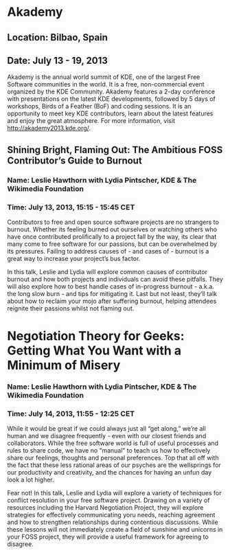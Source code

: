 # Akademy
## Location: Bilbao, Spain
## Date: July 13 - 19, 2013

Akademy is the annual world summit of KDE, one of the largest Free Software communities in the world. It is a free, non-commercial event organized by the KDE Community. Akademy features a 2-day conference with presentations on the latest KDE developments, followed by 5 days of workshops, Birds of a Feather (BoF) and coding sessions. It is an opportunity to meet key KDE contributors, learn about the latest features and enjoy the great atmosphere. For more information, visit <http://akademy2013.kde.org/>.

## Shining Bright, Flaming Out: The Ambitious FOSS Contributor’s Guide to Burnout
### Name: Leslie Hawthorn with Lydia Pintscher, KDE & The Wikimedia Foundation
### Time: July 13, 2013, 15:15 - 15:45 CET

Contributors to free and open source software projects are no strangers to burnout. Whether its feeling burned out ourselves or watching others who have once contributed prolifically to a project fall by the way, its clear that many come to free software for our passions, but can be overwhelmed by its pressures. Failing to address causes of - and cases of - burnout is a great way to increase your project’s bus factor.

In this talk, Leslie and Lydia will explore common causes of contributor burnout and how both projects and individuals can avoid these pitfalls. They will also explore how to best handle cases of in-progress burnout - a.k.a. the long slow burn - and tips for mitigating it. Last but not least, they’ll talk about how to reclaim your mojo after suffering burnout, helping attendees reignite their passions whilst not flaming out.


# Negotiation Theory for Geeks: Getting What You Want with a Minimum of Misery
### Name: Leslie Hawthorn with Lydia Pintscher, KDE & The Wikimedia Foundation
### Time: July 14, 2013, 11:55 - 12:25 CET

While it would be great if we could always just all “get along,” we’re all human and we disagree frequently - even with our closest friends and collaborators. While the free software world is full of useful processes and rules to share code, we have no “manual” to teach us how to effectively share our feelings, thoughts and personal preferences. Top that all off with the fact that these less rational areas of our psyches are the wellsprings for our productivity and creativity, and the chances for having an unfun day look a lot higher.

Fear not! In this talk, Leslie and Lydia will explore a variety of techniques for conflict resolution in your free software project. Drawing on a variety of resources including the Harvard Negotiation Project, they will explore strategies for effectively communicating yoru needs, reaching agreement and how to strengthen relationships during contentious discussions. While these lessons will not immediately create a field of sunshine and unicorns in your FOSS project, they will provide a useful framework for agreeing to disagree.
